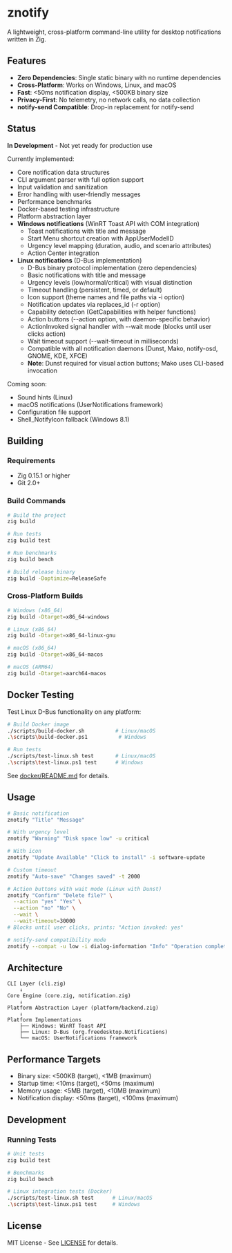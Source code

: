 # znotify

A lightweight, cross-platform command-line utility for desktop notifications written in Zig.

## Features

- **Zero Dependencies**: Single static binary with no runtime dependencies
- **Cross-Platform**: Works on Windows, Linux, and macOS
- **Fast**: <50ms notification display, <500KB binary size
- **Privacy-First**: No telemetry, no network calls, no data collection
- **notify-send Compatible**: Drop-in replacement for notify-send

## Status

**In Development** - Not yet ready for production use

Currently implemented:
- Core notification data structures
- CLI argument parser with full option support
- Input validation and sanitization
- Error handling with user-friendly messages
- Performance benchmarks
- Docker-based testing infrastructure
- Platform abstraction layer
- **Windows notifications** (WinRT Toast API with COM integration)
  - Toast notifications with title and message
  - Start Menu shortcut creation with AppUserModelID
  - Urgency level mapping (duration, audio, and scenario attributes)
  - Action Center integration
- **Linux notifications** (D-Bus implementation)
  - D-Bus binary protocol implementation (zero dependencies)
  - Basic notifications with title and message
  - Urgency levels (low/normal/critical) with visual distinction
  - Timeout handling (persistent, timed, or default)
  - Icon support (theme names and file paths via -i option)
  - Notification updates via replaces_id (-r option)
  - Capability detection (GetCapabilities with helper functions)
  - Action buttons (--action option, with daemon-specific behavior)
  - ActionInvoked signal handler with --wait mode (blocks until user clicks action)
  - Wait timeout support (--wait-timeout in milliseconds)
  - Compatible with all notification daemons (Dunst, Mako, notify-osd, GNOME, KDE, XFCE)
  - **Note**: Dunst required for visual action buttons; Mako uses CLI-based invocation

Coming soon:
- Sound hints (Linux)
- macOS notifications (UserNotifications framework)
- Configuration file support
- Shell_NotifyIcon fallback (Windows 8.1)

## Building

### Requirements

- Zig 0.15.1 or higher
- Git 2.0+

### Build Commands

```bash
# Build the project
zig build

# Run tests
zig build test

# Run benchmarks
zig build bench

# Build release binary
zig build -Doptimize=ReleaseSafe
```

### Cross-Platform Builds

```bash
# Windows (x86_64)
zig build -Dtarget=x86_64-windows

# Linux (x86_64)
zig build -Dtarget=x86_64-linux-gnu

# macOS (x86_64)
zig build -Dtarget=x86_64-macos

# macOS (ARM64)
zig build -Dtarget=aarch64-macos
```

## Docker Testing

Test Linux D-Bus functionality on any platform:

```bash
# Build Docker image
./scripts/build-docker.sh          # Linux/macOS
.\scripts\build-docker.ps1          # Windows

# Run tests
./scripts/test-linux.sh test       # Linux/macOS
.\scripts\test-linux.ps1 test      # Windows
```

See [docker/README.md](docker/README.md) for details.

## Usage

```bash
# Basic notification
znotify "Title" "Message"

# With urgency level
znotify "Warning" "Disk space low" -u critical

# With icon
znotify "Update Available" "Click to install" -i software-update

# Custom timeout
znotify "Auto-save" "Changes saved" -t 2000

# Action buttons with wait mode (Linux with Dunst)
znotify "Confirm" "Delete file?" \
  --action "yes" "Yes" \
  --action "no" "No" \
  --wait \
  --wait-timeout=30000
# Blocks until user clicks, prints: "Action invoked: yes"

# notify-send compatibility mode
znotify --compat -u low -i dialog-information "Info" "Operation complete"
```

## Architecture

```
CLI Layer (cli.zig)
    ↓
Core Engine (core.zig, notification.zig)
    ↓
Platform Abstraction Layer (platform/backend.zig)
    ↓
Platform Implementations
    ├── Windows: WinRT Toast API
    ├── Linux: D-Bus (org.freedesktop.Notifications)
    └── macOS: UserNotifications framework
```

## Performance Targets

- Binary size: <500KB (target), <1MB (maximum)
- Startup time: <10ms (target), <50ms (maximum)
- Memory usage: <5MB (target), <10MB (maximum)
- Notification display: <50ms (target), <100ms (maximum)

## Development

### Running Tests

```bash
# Unit tests
zig build test

# Benchmarks
zig build bench

# Linux integration tests (Docker)
./scripts/test-linux.sh test      # Linux/macOS
.\scripts\test-linux.ps1 test     # Windows
```

## License

MIT License - See [LICENSE](LICENSE) for details.
